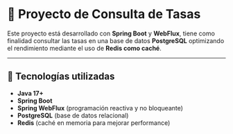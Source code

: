 # 📌 Proyecto de Consulta de Tasas

Este proyecto está desarrollado con **Spring Boot** y **WebFlux**,  tiene como finalidad consultar las tasas en una base de datos **PostgreSQL** optimizando el rendimiento mediante el uso de **Redis como caché**.  

---

## 🚀 Tecnologías utilizadas
- **Java 17+**  
- **Spring Boot**  
- **Spring WebFlux** (programación reactiva y no bloqueante)  
- **PostgreSQL** (base de datos relacional)  
- **Redis** (caché en memoria para mejorar performance)
